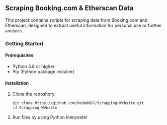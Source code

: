 ## Scraping Booking.com & Etherscan Data
This project contains scripts for scraping data from Booking.com and Etherscan, designed to extract useful information for personal use or further analysis.

### Getting Started
#### Prerequisites
- Python 3.8 or higher
- Pip (Python package installer)
#### Installation
1. Clone the repository:
   ```bash
   git clone https://github.com/Reda0807/Scrapping-Website.git
   cd Scrapping-Website
   ```
2. Run files by using Python Interpreter
